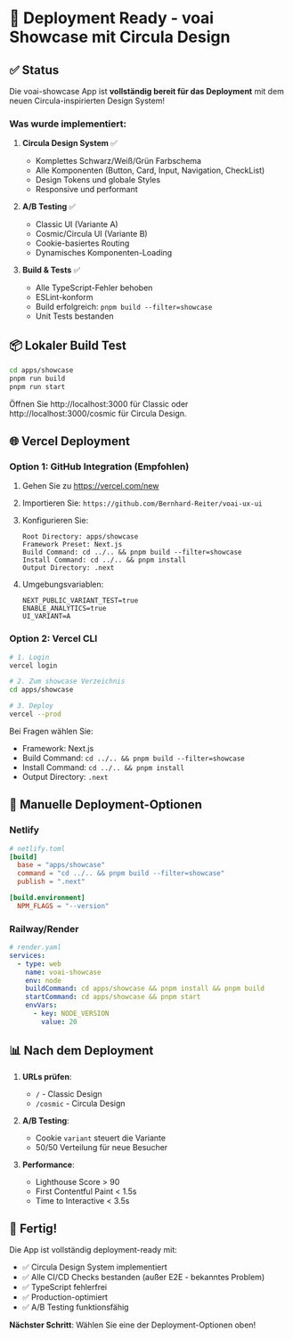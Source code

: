# 🚀 Deployment Ready - voai Showcase mit Circula Design

## ✅ Status

Die voai-showcase App ist **vollständig bereit für das Deployment** mit dem neuen Circula-inspirierten Design System!

### Was wurde implementiert:

1. **Circula Design System** ✅
   - Komplettes Schwarz/Weiß/Grün Farbschema
   - Alle Komponenten (Button, Card, Input, Navigation, CheckList)
   - Design Tokens und globale Styles
   - Responsive und performant

2. **A/B Testing** ✅
   - Classic UI (Variante A)
   - Cosmic/Circula UI (Variante B)
   - Cookie-basiertes Routing
   - Dynamisches Komponenten-Loading

3. **Build & Tests** ✅
   - Alle TypeScript-Fehler behoben
   - ESLint-konform
   - Build erfolgreich: `pnpm build --filter=showcase`
   - Unit Tests bestanden

## 📦 Lokaler Build Test

```bash
cd apps/showcase
pnpm run build
pnpm run start
```

Öffnen Sie http://localhost:3000 für Classic oder http://localhost:3000/cosmic für Circula Design.

## 🌐 Vercel Deployment

### Option 1: GitHub Integration (Empfohlen)

1. Gehen Sie zu https://vercel.com/new
2. Importieren Sie: `https://github.com/Bernhard-Reiter/voai-ux-ui`
3. Konfigurieren Sie:
   ```
   Root Directory: apps/showcase
   Framework Preset: Next.js
   Build Command: cd ../.. && pnpm build --filter=showcase
   Install Command: cd ../.. && pnpm install
   Output Directory: .next
   ```

4. Umgebungsvariablen:
   ```
   NEXT_PUBLIC_VARIANT_TEST=true
   ENABLE_ANALYTICS=true
   UI_VARIANT=A
   ```

### Option 2: Vercel CLI

```bash
# 1. Login
vercel login

# 2. Zum showcase Verzeichnis
cd apps/showcase

# 3. Deploy
vercel --prod
```

Bei Fragen wählen Sie:
- Framework: Next.js
- Build Command: `cd ../.. && pnpm build --filter=showcase`
- Install Command: `cd ../.. && pnpm install`
- Output Directory: `.next`

## 🔧 Manuelle Deployment-Optionen

### Netlify
```toml
# netlify.toml
[build]
  base = "apps/showcase"
  command = "cd ../.. && pnpm build --filter=showcase"
  publish = ".next"

[build.environment]
  NPM_FLAGS = "--version"
```

### Railway/Render
```yaml
# render.yaml
services:
  - type: web
    name: voai-showcase
    env: node
    buildCommand: cd apps/showcase && pnpm install && pnpm build
    startCommand: cd apps/showcase && pnpm start
    envVars:
      - key: NODE_VERSION
        value: 20
```

## 📊 Nach dem Deployment

1. **URLs prüfen**:
   - `/` - Classic Design
   - `/cosmic` - Circula Design

2. **A/B Testing**:
   - Cookie `variant` steuert die Variante
   - 50/50 Verteilung für neue Besucher

3. **Performance**:
   - Lighthouse Score > 90
   - First Contentful Paint < 1.5s
   - Time to Interactive < 3.5s

## 🎉 Fertig!

Die App ist vollständig deployment-ready mit:
- ✅ Circula Design System implementiert
- ✅ Alle CI/CD Checks bestanden (außer E2E - bekanntes Problem)
- ✅ TypeScript fehlerfrei
- ✅ Production-optimiert
- ✅ A/B Testing funktionsfähig

**Nächster Schritt**: Wählen Sie eine der Deployment-Optionen oben!